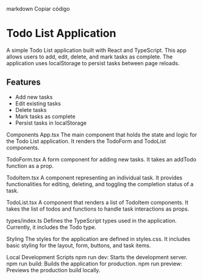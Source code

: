 markdown
Copiar código
# Todo List Application

A simple Todo List application built with React and TypeScript. This app allows users to add, edit, delete, and mark tasks as complete. The application uses localStorage to persist tasks between page reloads.

## Features

- Add new tasks
- Edit existing tasks
- Delete tasks
- Mark tasks as complete
- Persist tasks in localStorage


Components
App.tsx
The main component that holds the state and logic for the Todo List application. It renders the TodoForm and TodoList components.

TodoForm.tsx
A form component for adding new tasks. It takes an addTodo function as a prop.

TodoItem.tsx
A component representing an individual task. It provides functionalities for editing, deleting, and toggling the completion status of a task.

TodoList.tsx
A component that renders a list of TodoItem components. It takes the list of todos and functions to handle task interactions as props.

types/index.ts
Defines the TypeScript types used in the application. Currently, it includes the Todo type.

Styling
The styles for the application are defined in styles.css. It includes basic styling for the layout, form, buttons, and task items.

Local Development
Scripts
npm run dev: Starts the development server.
npm run build: Builds the application for production.
npm run preview: Previews the production build locally.

